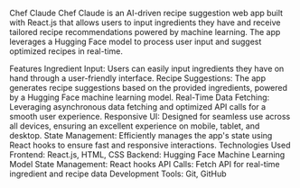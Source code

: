 Chef Claude
Chef Claude is an AI-driven recipe suggestion web app built with React.js that allows users to input ingredients they have and receive tailored recipe recommendations powered by machine learning. The app leverages a Hugging Face model to process user input and suggest optimized recipes in real-time.

Features
Ingredient Input: Users can easily input ingredients they have on hand through a user-friendly interface.
Recipe Suggestions: The app generates recipe suggestions based on the provided ingredients, powered by a Hugging Face machine learning model.
Real-Time Data Fetching: Leveraging asynchronous data fetching and optimized API calls for a smooth user experience.
Responsive UI: Designed for seamless use across all devices, ensuring an excellent experience on mobile, tablet, and desktop.
State Management: Efficiently manages the app's state using React hooks to ensure fast and responsive interactions.
Technologies Used
Frontend: React.js, HTML, CSS
Backend: Hugging Face Machine Learning Model
State Management: React hooks
API Calls: Fetch API for real-time ingredient and recipe data
Development Tools: Git, GitHub
